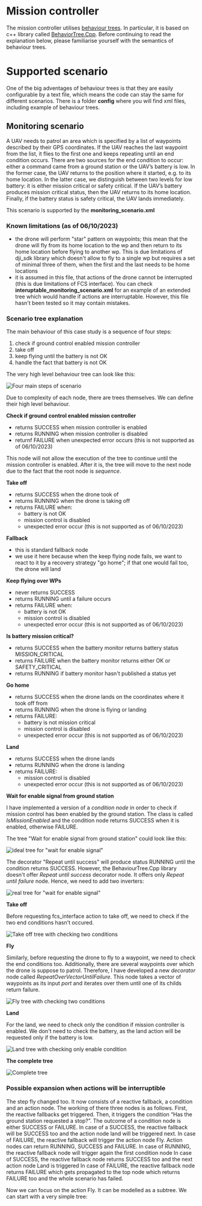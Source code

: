 # Mission controller 

The mission controller utilises [behaviour trees](https://en.wikipedia.org/wiki/Behavior_tree_(artificial_intelligence,_robotics_and_control)#:~:text=Article%20Talk,tasks%20in%20a%20modular%20fashion.). 
In particular, it is based on c++ library called [BehaviorTree.Cpp](https://www.behaviortree.dev/). 
Before continuing to read the explanation below, please familiarise yourself with the semantics of behaviour trees.

# Supported scenario
One of the big adventages of behaviour trees is that they are easily configurable by a text file, which means the code can stay the same for different scenarios.
There is a folder **config** where you will find xml files, including example of behaviour trees.

## Monitoring scenario

A UAV needs to patrol an area which is specified by a list of waypoints described by their GPS coordinates. If the UAV reaches the last waypoint from the list, it flies to the first one and keeps repeating until an end condition occurs. There are two sources for the end condition to occur: either a command came from a ground station or the UAV’s battery is low.
In the former case, the UAV returns to the position where it started, e.g. to its home location. 
In the latter case, we distinguish between two levels for low battery: it is either mission critical or safety critical. If the UAV’s battery produces mission critical status, then the UAV returns to its home location. Finally, if the battery status is safety critical,  the UAV lands immediately. 

This scenario is supported by the **monitoring_scenario.xml**

### Known limitations (as of 06/10/2023)
- the drone will perform "star" pattern on waypoints; this mean that the drone will fly from its home location to the wp and then return to its home location before flying to another wp. This is due limitations of dji_sdk library which doesn't allow to fly to a single wp but requires a set of minimal three of them, when the first and the last needs to be home locations
- it is assumed in this file, that actions of the drone cannot be interrupted (this is due limitations of FCS interface). You can check **interuptable_monitoring_scenario.xml** for an example of an extended tree which would handle if actions are interruptable. However, this file hasn't been tested so it may contain mistakes.

### Scenario tree explanation

The main behaviour of this case study is a sequence of four steps:
1. check if ground control enabled mission controller
2. take off
3. keep flying until the battery is not OK
4. handle the fact that battery is not OK

The very high level behaviour tree can look like this:

![Four main steps of scenario](doc/mission_behaviour_1.png)

Due to complexity of each node, there are trees themselves. We can define their high level behaviour.

**Check if ground control enabled mission controller**
- returns SUCCESS when mission controller is enabled
- returns RUNNING when mission controller is disabled
- returnf FAILURE when unexpected error occurs (this is not supported as of 06/10/2023)

This node will not allow the execution of the tree to continue until the mission controller is enabled. After it is, the tree will move to the next node due to the fact that the root node is *sequence*.

**Take off**
- returns SUCCESS when the drone took of
- returns RUNNING when the drone is taking off
- returns FAILURE when:
  - battery is not OK
  - mission control is disabled
  - unexpected error occur (this is not supported as of 06/10/2023)
 
**Fallback**
- this is standard fallback node
- we use it here because when the keep flying node fails, we want to react to it by a recovery strategy "go home"; if that one would fail too, the drone will land

**Keep flying over WPs**
- never returns SUCCESS
- returns RUNNING until a failure occurs
- returns FAILURE when:
  - battery is not OK
  - mission control is disabled
  - unexpected error occur (this is not supported as of 06/10/2023)
 
**Is battery mission critical?**
- returns SUCCESS when the battery monitor returns battery status MISSION_CRITICAL
- returns FAILURE when the battery monitor returns either OK or SAFETY_CRITICAL
- returns RUNNING if battery monitor hasn't published a status yet

**Go home**
- returns SUCCESS when the drone lands on the coordinates where it took off from
- returns RUNNING when the drone is flying or landing
- returns FAILURE:
  - battery is not mission critical
  - mission control is disabled
  - unexpected error occur (this is not supported as of 06/10/2023)
 
**Land**
- returns SUCCESS when the drone lands
- returns RUNNING when the drone is landing
- returns FAILURE:
  - mission control is disabled
  - unexpected error occur (this is not supported as of 06/10/2023)





**Wait for enable signal from ground station**

I have implemented a version of a *condition node* in order to check if mission control has been enabled by the ground station. The class is called *IsMissionEnabled* and the condition node returns SUCCESS when it is enabled, otherwise FAILURE.

The tree "Wait for enable signal from ground station" could look like this:

![ideal tree for "wait for enable signal"](doc/wait_for_signal_1.png)

The decorator "Repeat until success" will produce status RUNNING until the condition returns SUCCESS. However, the BehaviourTree.Cpp library doesn't offer *Repeat until success* decorator node. It offers only *Repeat until failure* node. Hence, we need to add two inverters:

![real tree for "wait for enable signal"](doc/wait_for_signal_2.png)

**Take off**

Before requesting fcs_interface action to take off, we need to check if the two end conditions hasn't occured.

![Take off tree with checking two conditions](doc/take_off.png)

**Fly**

Similarly, before requesting the drone to fly to a waypoint, we need to check the end conditions too. Additionally, there are several waypoints over which the drone is suppose to patrol. Therefore, I have developed a new *decorator* node called *RepeatOverVectorUntilFailure*. This node takes a vector of waypoints as its input *port* and iterates over them until one of its childs return failure. 

![Fly tree with checking two conditions](doc/fly_wp.png)


**Land**

For the land, we need to check only the condition if mission controller is enabled. We don't need to check the battery, as the land action will be requested only if the battery is low.

![Land tree with checking only enable condition](doc/land.png)

**The complete tree**

![Complete tree](doc/mission_behaviour.png)


### Possible expansion when actions will be interruptible


The step fly changed too. It now consists of a reactive fallback, a condition and an action node. The working of there three nodes is as follows. First, the reactive fallbacks get triggered. Then, it triggers the condition “Has the ground station requested a stop?”. The outcome of a condition node is either SUCCESS or FAILURE. 
In case of a SUCCESS, the reactive fallback will be SUCCESS too and the action node land will be triggered next.
In case of FAILURE, the reactive fallback will trigger the action node Fly. Action nodes can return RUNNING, SUCCESS and FAILURE. 
In case of RUNNING, the reactive fallback node will trigger again the first condition node
In case of SUCCESS, the reactive fallback node returns SUCCESS too and the next action node Land is triggered
In case of FAILURE, the reactive fallback node returns FAILURE which gets propagated to the top node which returns FAILURE too and the whole scenario has failed.

Now we can focus on the action Fly. It can be modelled as a subtree. We can start with a very simple tree:

